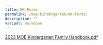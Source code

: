 ```yaml
---
title: MK Forms
permalink: /moe-kindergarten/mk-forms/
description: ""
variant: markdown
---
```

<p><a href="/files/2023%20MOE%20Kindergarten%20Family%20Handbook.pdf">2023 MOE Kindergarten Family Handbook.pdf</a><br></p>
